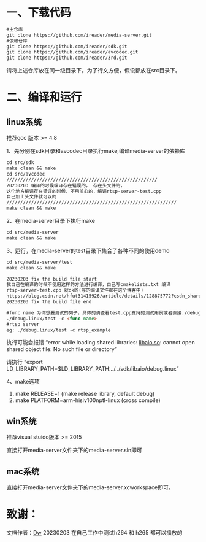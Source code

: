 # 一、下载代码

```markdown
#主仓库
git clone https://github.com/ireader/media-server.git
#依赖仓库
git clone https://github.com/ireader/sdk.git
git clone https://github.com/ireader/avcodec.git
git clone https://github.com/ireader/3rd.git
```

请将上述仓库放在同一级目录下。为了行文方便，假设都放在src目录下。

# 二、**编译和运行**

## linux系统

推荐gcc 版本 >= 4.8

1、先分别在sdk目录和avcodec目录执行make,编译media-server的依赖库

```markdown
cd src/sdk 
make clean && make
cd src/avcodec
///////////////////////////////////////////////////////
20230203 编译的时候编译存在错误的， 存在头文件的，
这个地方编译存在错误的时候，不用关心的，编译rtsp-server-test.cpp
自己加上头文件就可以的
//////////////////////////////////////////////////////////////
make clean && make

```

2、在media-server目录下执行make

```markdown
cd src/media-server
make clean && make
```

3、运行，在media-server的test目录下集合了各种不同的使用demo

```markdown
cd src/media-server/test
make clean && make

20230203 fix the build file start
我自己在编译的时候不使用这样的方法进行编译，自己写cmakelists.txt 编译
rtsp-server-test.cpp 就ok的(写的编译文件都在这个博客中)
https://blog.csdn.net/hfut31415926/article/details/128875772?csdn_share_tail=%7B%22type%22%3A%22blog%22%2C%22rType%22%3A%22article%22%2C%22rId%22%3A%22128875772%22%2C%22source%22%3A%22hfut31415926%22%7D
20230203 fix the build file end

#func name 为你想要测试的列子，具体的请查看test.cpp支持的测试用例或者直接./debug.linux/test查看输出支持的函数
./debug.linux/test -c <func name>
#rtsp server
eg: ./debug.linux/test -c rtsp_example
```

执行可能会报错 “error while loading shared libraries: [libaio.so](http://libaio.so/): cannot open shared object file: No such file or directory”

请执行 “export LD_LIBRARY_PATH=$LD_LIBRARY_PATH:../../sdk/libaio/debug.linux”

4、make选项

1. make RELEASE=1 (make release library, default debug)
2. make PLATFORM=arm-hisiv100nptl-linux (cross compile)

## win系统

推荐visual stuido版本 >= 2015

直接打开media-server文件夹下的media-server.sln即可

## mac系统

直接打开media-server文件夹下的media-server.xcworkspace即可。


# 致谢：
文档作者：[Dw](https://github.com/Dw9)
20230203 在自己工作中测试h264 和 h265 都可以播放的
